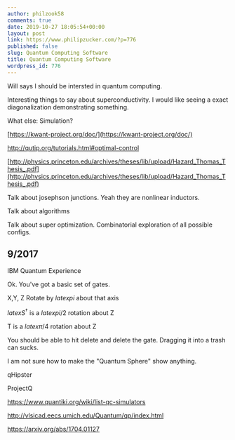 ```yaml
---
author: philzook58
comments: true
date: 2019-10-27 18:05:54+00:00
layout: post
link: https://www.philipzucker.com/?p=776
published: false
slug: Quantum Computing Software
title: Quantum Computing Software
wordpress_id: 776
---
```





Will says I should be intersted in quantum computing.







Interesting things to say about superconductivity. I would like seeing a exact diagonalization demonstrating something.







What else: Simulation?







[https://kwant-project.org/doc/](https://kwant-project.org/doc/)








http://qutip.org/tutorials.html#optimal-control








[http://physics.princeton.edu/archives/theses/lib/upload/Hazard_Thomas_Thesis_.pdf](http://physics.princeton.edu/archives/theses/lib/upload/Hazard_Thomas_Thesis_.pdf)







Talk about josephson junctions. Yeah they are nonlinear inductors.







Talk about algorithms







Talk about super optimization. Combinatorial exploration of all possible configs.







## 9/2017






IBM Quantum Experience




Ok. You've got a basic set of gates.




X,Y, Z Rotate by $latex pi$ about that axis




$latex S^\dagger$ is a $latex pi/2$ rotation about Z




T is a $latex \pi/4$ rotation about Z




You should be able to hit delete and delete the gate. Dragging it into a trash can sucks.




I am not sure how to make the "Quantum Sphere" show anything.







qHipster




ProjectQ




https://www.quantiki.org/wiki/list-qc-simulators




http://vlsicad.eecs.umich.edu/Quantum/qp/index.html




https://arxiv.org/abs/1704.01127



